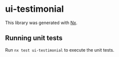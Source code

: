 # ui-testimonial

This library was generated with [Nx](https://nx.dev).

## Running unit tests

Run `nx test ui-testimonial` to execute the unit tests.

